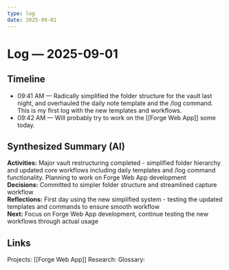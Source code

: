 ```yaml
---
type: log
date: 2025-09-01
---
```


# Log — 2025-09-01

## Timeline
- 09:41 AM — Radically simplified the folder structure for the vault last night, and overhauled the daily note template and the /log command. This is my first log with the new templates and workflows.
- 09:42 AM — Will probably try to work on the [[Forge Web App]] some today.

## Synthesized Summary (AI)
**Activities:** Major vault restructuring completed - simplified folder hierarchy and updated core workflows including daily templates and /log command functionality. Planning to work on Forge Web App development  
**Decisions:** Committed to simpler folder structure and streamlined capture workflow  
**Reflections:** First day using the new simplified system - testing the updated templates and commands to ensure smooth workflow  
**Next:** Focus on Forge Web App development, continue testing the new workflows through actual usage  

## Links
Projects: [[Forge Web App]]
Research: 
Glossary: